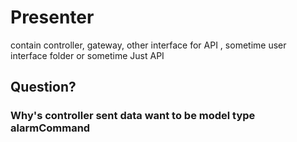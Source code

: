 # Presenter

contain controller,  gateway, other interface for API , sometime user interface folder or sometime Just API

## Question?

### Why's controller sent data want to be model type alarmCommand
